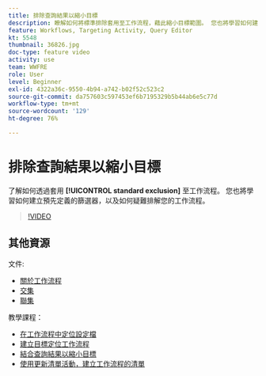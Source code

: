 ```yaml
---
title: 排除查詢結果以縮小目標
description: 瞭解如何將標準排除套用至工作流程，藉此縮小目標範圍。 您也將學習如何建立預先定義的篩選器，以及如何疑難排解您的工作流程。
feature: Workflows, Targeting Activity, Query Editor
kt: 5548
thumbnail: 36826.jpg
doc-type: feature video
activity: use
team: WWFRE
role: User
level: Beginner
exl-id: 4322a36c-9550-4b94-a742-b02f52c523c2
source-git-commit: da757603c597453ef6b7195329b5b44ab6e5c77d
workflow-type: tm+mt
source-wordcount: '129'
ht-degree: 76%

---
```


# 排除查詢結果以縮小目標

了解如何透過套用 **[!UICONTROL standard exclusion]** 至工作流程。 您也將學習如何建立預先定義的篩選器，以及如何疑難排解您的工作流程。

>[!VIDEO](https://video.tv.adobe.com/v/36826?quality=12)

## 其他資源

文件:

* [關於工作流程](https://experienceleague.adobe.com/docs/campaign-classic/using/automating-with-workflows/introduction/about-workflows.html?lang=zh-Hant)
* [交集](https://experienceleague.adobe.com/docs/campaign-classic/using/automating-with-workflows/targeting-activities/intersection.html)
* [聯集](https://experienceleague.adobe.com/docs/campaign-classic/using/automating-with-workflows/targeting-activities/union.html)

教學課程：

* [在工作流程中定位設定檔](/help/getting-started/targeting-profiles-in-a-workflow.md)
* [建立目標定位工作流程](/help/automating-with-workflows/creating-a-targeting-workflow.md)
* [結合查詢結果以縮小目標](/help/automating-with-workflows/refining-targets-by-combining-query-results.md)
* [使用更新清單活動，建立工作流程的清單](/help/automating-with-workflows/using-the-update-list-activity.md)
